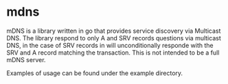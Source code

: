 # mdns
mDNS is a library written in go that provides service discovery via Multicast DNS.
The library respond to only A and SRV records questions via multicast DNS, in the case of SRV records in will unconditionally responde with the SRV and A record matching the transaction.
This is not intended to be a full mDNS server.

Examples of usage can be found under the example directory.
